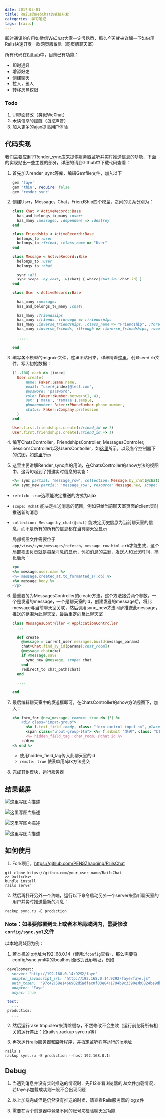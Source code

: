 ```yaml
---
date: 2017-03-01
title: Rails的WebChat的敏捷开发
categories: 学习笔记
tags: [rails]
---
```



即时通讯的应用如微信WeChat大家一定很熟悉，那么今天就来详解一下如何用Rails快速开发一款网页版微信（网页版聊天室）

所有代码在[Github](https://github.com/PENGZhaoqing/RailsChat)中，目前已有功能：

* 即时通讯
* 增添好友
* 创建聊天
* 拉人，删人
* 转移房屋权限

### Todo

1. UI界面修改（类似WeChat）
2. 未读信息的提醒（包括声音）
3. 加入更多的ajax提高用户体验

## 代码实现

我们主要应用了Render_sync库来提供服务器监听并实时推送信息的功能，下面的实现贴出一些主要的部分，详细的请到Github中下载代码查看：


1. 首先加入render_sync等库，编辑Gemfile文件，加入以下

	``` ruby
	gem 'faye'
	gem 'thin', require: false
	gem 'render_sync'
	```
2. 创建User，Message，Chat，FriendShip四个模型，之间的关系分别为：


	``` ruby
	class Chat < ActiveRecord::Base
	  has_and_belongs_to_many :users
	  has_many :messages, :dependent => :destroy
	end
	```


	``` ruby
	class Friendship < ActiveRecord::Base
	  belongs_to :user
	  belongs_to :friend, :class_name => "User"
	end
	```


	``` ruby
	class Message < ActiveRecord::Base
	  belongs_to :user
	  belongs_to :chat
	
	  sync :all
	  sync_scope :by_chat, ->(chat) { where(chat_id: chat.id) }
	end
	```


	``` ruby
	class User < ActiveRecord::Base
	
	  has_many :messages
	  has_and_belongs_to_many :chats
	
	  has_many :friendships
	  has_many :friends, :through => :friendships
	  has_many :inverse_friendships, :class_name => "Friendship", :foreign_key => "friend_id"
	  has_many :inverse_friends, :through => :inverse_friendships, :source => :user
	  
	  .....
	  
	end
	```

3. 编写各个模型的migrate文件，这里不贴出来，详细请看[这里](https://github.com/PENGZhaoqing/RailsChat/tree/master/db/migrate)，创建seed.rb文件，写入初始数据：

	``` ruby
	(1..100).each do |index|
	  User.create(
	      name: Faker::Name.name,
	      email: "user#{index}@test.com",
	      password: 'password',
	      role: Faker::Number.between(1, 4),
	      sex: ['male', 'female'].sample,
	      phonenumber: Faker::PhoneNumber.phone_number,
	      status: Faker::Company.profession
	  )
	end
	
	User.first.friendships.create(:friend_id => 2)
	User.first.friendships.create(:friend_id => 3)
	```

4. 编写ChatsController，FriendshipsController, MessagesController, SessionsController以及UsersController，如[这里](https://github.com/PENGZhaoqing/RailsChat/tree/master/app/controllers)所示，以及各个控制器下的试图，如[这里]( https://github.com/PENGZhaoqing/RailsChat/tree/master/app/views)所示

5. 这里主要讲解Render_sync库的用法，在ChatsController的show方法的视图中，这两句起到了推送实时信息的功能：

	``` ruby
	<%= sync partial: 'message_row', collection: Message.by_chat(@chat), refetch: true %>
	<%= sync_new partial: 'message_row', resource: Message.new, scope: @chat, refetch: true %>
	```

 -  `refetch: true`选项能决定推送的方式为ajax
 -  `scope: @chat` 能决定推送消息的范围，例如只给当前聊天室页面的client实时推送新的消息
 -  `collection: Message.by_chat(@chat)` 能决定历史信息为当前聊天室的信息，而不是所有的所有的信息都在当前聊天室显示

	局部视图文件需要位于`app/views/sync/messages/refetch/_message_row.html.erb`才能生效，这个局部视图负责就是每条消息的显示，例如消息的主题，发送人和发送时间，简化后为：

	``` ruby
	<p> 
	<%= message.user.name %>
    <%= message.created_at.to_formatted_s(:db) %>
	<%= message.body %>
	</p>
	```

6. 最重要的为MessagesController的create方法，这个方法接受两个参数，一个是发送的message，一个是聊天室的id，创建发送的message后，将此message与当前聊天室关联，然后调用sync_new方法同步推送此message，推送的范围为此聊天室，最后重定向至此聊天室 

	``` ruby
	class MessagesController < ApplicationController
	  ...
	  
	  def create
	    @message = current_user.messages.build(message_params)
	    chat=Chat.find_by_id(params[:chat_room])
	    @message.chat=chat
	    if @message.save
	      sync_new @message, scope: chat
	    end
	    redirect_to chat_path(chat)
	  end
	  
	  ....
	  
	end
	```

7.  最后编辑聊天室中的发送框即可，在ChatsController的show方法视图下，加入：

	``` ruby
	<%= form_for @new_message, remote: true do |f| %>
	    <div class="input-group">
	      <%= f.text_field :body, class: "form-control input-sm", placeholder: "Type your message here..." %>
	      <span class="input-group-btn"> <%= f.submit "发送", class: "btn btn-warning btn-sm" %> </span>
	      <%= hidden_field_tag :chat_room, @chat.id %>
	    </div>
	<% end %>
	```
	 
	 - 使用hidden_field_tag传入此聊天室的id
	 - `remote: true` 使表单用ajax方法提交

8. 完成其他模块，运行服务器

## 结果截屏


![这里写图片描述](http://img.blog.csdn.net/20170301165213282?watermark/2/text/aHR0cDovL2Jsb2cuY3Nkbi5uZXQvcHBwODMwMDg4NQ==/font/5a6L5L2T/fontsize/400/fill/I0JBQkFCMA==/dissolve/70/gravity/SouthEast)


![这里写图片描述](http://img.blog.csdn.net/20170301165225423?watermark/2/text/aHR0cDovL2Jsb2cuY3Nkbi5uZXQvcHBwODMwMDg4NQ==/font/5a6L5L2T/fontsize/400/fill/I0JBQkFCMA==/dissolve/70/gravity/SouthEast)

![这里写图片描述](http://img.blog.csdn.net/20170301165237472?watermark/2/text/aHR0cDovL2Jsb2cuY3Nkbi5uZXQvcHBwODMwMDg4NQ==/font/5a6L5L2T/fontsize/400/fill/I0JBQkFCMA==/dissolve/70/gravity/SouthEast)

![这里写图片描述](http://img.blog.csdn.net/20170301165248845?watermark/2/text/aHR0cDovL2Jsb2cuY3Nkbi5uZXQvcHBwODMwMDg4NQ==/font/5a6L5L2T/fontsize/400/fill/I0JBQkFCMA==/dissolve/70/gravity/SouthEast)


## 如何使用

1. Fork项目，https://github.com/PENGZhaoqing/RailsChat

  ``` 
  git clone https://github.com/your_user_name/RailsChat
  cd RailsChat
  bundle install
  rails server
  ```

2. 然后再打开另外一个终端，运行以下命令启动另外一个server来监听聊天室的用户并实时推送最新的消息：

  ```
  rackup sync.ru -E production
  ```

### Note：如果要部署到云上或者本地局域网内，需要修改`config/sync.yml`文件

以本地局域网为例：

1. 若本机的ip地址为192.168.0.14（使用`ifconfig`查看），那么需要将config/sync.yml中的localhost全改为此ip地址，例如
 
 ``` ruby
  development:
    server: "http://192.168.0.14:9292/faye"
    adapter_javascript_url: "http://192.168.0.14:9292/faye/faye.js"
    auth_token:  "97c42058e1466902d5adfac0f83e84c1794b9c3390e3b0824be9db8344eae82b"
    adapter: "Faye"
    async: true
    
  test:
    ...
  production:
    ...
  ```

2. 然后运行rake tmp:clear来清除缓存，不然修改不会生效（运行前先将所有相关的运行停止：如rails s,rackup sync.ru等）

3. 再次运行rails服务器和监听程序，并指定监听程序运行的ip地址

  ```
  rails s
  rackup sync.ru -E production --host 192.168.0.14 
  ```



## Debug

1. 当遇到消息并没有实时推送的情况时，先F12查看浏览器的Js文件加载情况，若faye.js加载成功则一般不会出现问题

2. 以上加载完成但是仍然没有推送的时候，请查看Rails服务器的log文件

3. 需要在两个浏览器中登录不同的账号来检验聊天室功能
